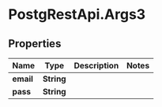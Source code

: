 # PostgRestApi.Args3

## Properties
Name | Type | Description | Notes
------------ | ------------- | ------------- | -------------
**email** | **String** |  | 
**pass** | **String** |  | 



